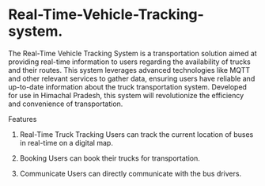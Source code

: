 # Real-Time-Vehicle-Tracking-system.
The Real-Time Vehicle Tracking System is a transportation solution aimed at providing real-time information to users regarding the availability of trucks and their routes. This system leverages advanced technologies like MQTT and other relevant services to gather data, ensuring users have reliable and up-to-date information about the truck transportation system. Developed for use in Himachal Pradesh, this system will revolutionize the efficiency and convenience of transportation.

Features
1. Real-Time Truck Tracking
Users can track the current location of buses in real-time on a digital map.

2. Booking
Users can book their trucks for transportation.

4. Communicate
Users can directly communicate with the bus drivers.
